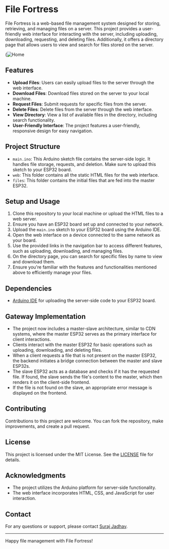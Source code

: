 # File Fortress

File Fortress is a web-based file management system designed for storing, retrieving, and managing files on a server. This project provides a user-friendly web interface for interacting with the server, including uploading, downloading, requesting, and deleting files. Additionally, it offers a directory page that allows users to view and search for files stored on the server.

(![Home](https://github.com/Surajsj1534/Gateway-Device/assets/124913477/86a7b386-e955-484b-9aaa-df64f95f3d72)


## Features

- **Upload Files**: Users can easily upload files to the server through the web interface.
- **Download Files**: Download files stored on the server to your local machine.
- **Request Files**: Submit requests for specific files from the server.
- **Delete Files**: Delete files from the server through the web interface.
- **View Directory**: View a list of available files in the directory, including search functionality.
- **User-Friendly Interface**: The project features a user-friendly, responsive design for easy navigation.

## Project Structure

- `main.ino`: This Arduino sketch file contains the server-side logic. It handles file storage, requests, and deletion. Make sure to upload this sketch to your ESP32 board.
- `web`: This folder contains all the static HTML files for the web interface.
- `files`: This folder contains the initial files that are fed into the master ESP32.

## Setup and Usage

1. Clone this repository to your local machine or upload the HTML files to a web server.
2. Ensure you have an ESP32 board set up and connected to your network.
3. Upload the `main.ino` sketch to your ESP32 board using the Arduino IDE.
4. Open the web interface on a device connected to the same network as your board.
5. Use the provided links in the navigation bar to access different features, such as uploading, downloading, and managing files.
6. On the directory page, you can search for specific files by name to view and download them.
7. Ensure you're familiar with the features and functionalities mentioned above to efficiently manage your files.

## Dependencies

- [Arduino IDE](https://www.arduino.cc/en/software) for uploading the server-side code to your ESP32 board.

## Gateway Implementation

- The project now includes a master-slave architecture, similar to CDN systems, where the master ESP32 serves as the primary interface for client interactions.
- Clients interact with the master ESP32 for basic operations such as uploading, downloading, and deleting files.
- When a client requests a file that is not present on the master ESP32, the backend initiates a bridge connection between the master and slave ESP32s.
- The slave ESP32 acts as a database and checks if it has the requested file. If found, the slave sends the file's content to the master, which then renders it on the client-side frontend.
- If the file is not found on the slave, an appropriate error message is displayed on the frontend.

## Contributing

Contributions to this project are welcome. You can fork the repository, make improvements, and create a pull request.

## License

This project is licensed under the MIT License. See the [LICENSE](LICENSE) file for details.

## Acknowledgments

- The project utilizes the Arduino platform for server-side functionality.
- The web interface incorporates HTML, CSS, and JavaScript for user interaction.

## Contact

For any questions or support, please contact [Suraj Jadhav](surajjadhavsj777@gmail.com).

---

Happy file management with File Fortress!
